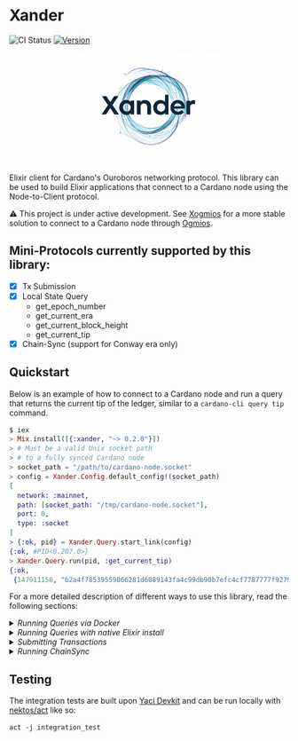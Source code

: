 # Xander

![CI Status](https://github.com/wowica/xander/actions/workflows/ci.yml/badge.svg)
[![Version](https://img.shields.io/hexpm/v/xander.svg)](https://hex.pm/packages/xander)

<p align="center">
  <img src="assets/xander-logo.png" alt="Xander" width="300">
</p>

Elixir client for Cardano's Ouroboros networking protocol. This library can be used to build Elixir applications that connect to a Cardano node using the Node-to-Client protocol.

⚠️ This project is under active development. See [Xogmios](https://github.com/wowica/xogmios) for a more stable solution to connect to a Cardano node through [Ogmios](https://ogmios.dev/).

## Mini-Protocols currently supported by this library:

- [x] Tx Submission
- [x] Local State Query
  - get_epoch_number
  - get_current_era
  - get_current_block_height
  - get_current_tip
- [x] Chain-Sync (support for Conway era only)

## Quickstart

Below is an example of how to connect to a Cardano node and run a query that returns the current tip of the ledger, similar to a `cardano-cli query tip` command.

```elixir
$ iex
> Mix.install([{:xander, "~> 0.2.0"}])
> # Must be a valid Unix socket path
> # to a fully synced Cardano node
> socket_path = "/path/to/cardano-node.socket"
> config = Xander.Config.default_config!(socket_path)
[
  network: :mainnet,
  path: [socket_path: "/tmp/cardano-node.socket"],
  port: 0,
  type: :socket
]
> {:ok, pid} = Xander.Query.start_link(config)
{:ok, #PID<0.207.0>}
> Xander.Query.run(pid, :get_current_tip)
{:ok,
 {147911158, "b2a4f78539559866281d6089143fa4c99db90b7efc4cf7787777f927967f0c8a"}}
```

For a more detailed description of different ways to use this library, read the following sections:


<details>
  <summary><i>Running Queries via Docker</i></summary>

  ## Running Queries via Docker

  In order to run queries via Docker, you need to build the image first:

  ```
  docker build -t xander .
  ```

  With the image built, you can now connect to either a local Cardano node via a UNIX socket or to a node at Demeter.run.

  #### 1. Connecting via a local UNIX socket

  This assumes you have access to a fully synced Cardano node.

  🚨 **Note:** Socket files mapped via socat/ssh tunnels **DO NOT WORK** when using containers on OS X.

  Run the previously built Docker image with the `-v` argument, which mounts the path of your local socket path to 
  the container's default socket path (`/tmp/cardano-node.socket`):

  ```
  docker run --rm \
    -v /your/local/node.socket:/tmp/cardano-node.socket \
    xander elixir run_queries.exs
  ```

  #### 2. Connecting to a node at Demeter.run

  The demo application can connect to a Cardano node at [Demeter.run](https://demeter.run/) 🪄 

  First, create a Node on Demeter and grab the Node's URL.

  Then, run the Docker image with the `DEMETER_URL` environment variable set to your Node's URL:

  ```bash
  docker run --rm \
    -e DEMETER_URL=https://your-node-at.demeter.run \
    xander elixir run_queries_with_demeter.exs
  ```
</details>

<details>
  <summary><i>Running Queries with native Elixir install</i></summary>
  
  ## Running Queries with native Elixir install

  For those with Elixir already installed, simply run the commands below:

  ```
  # Must set a local unix socket
  elixir run_queries.exs

  # Must set a Demeter URL
  elixir run_queries_with_demeter.exs
  ```

  More information on connection below:

  #### a) Connecting via local UNIX socket

  Run the following command using your own Cardano node's socket path:

  ```bash
  CARDANO_NODE_PATH=/your/cardano/node.socket elixir run_queries.exs
  ```

  ##### Setting up Unix socket mapping (optional when no direct access to Cardano node)

  This is useful if you want to run the application on a server different from your Cardano node.

  🚨 **Note:** Socket files mapped via socat/ssh tunnels **DO NOT WORK** when using containers on OS X.

  1. Run socat on the remote server with the following command:

  ```bash
  socat TCP-LISTEN:3002,reuseaddr,fork UNIX-CONNECT:/home/cardano_node/socket/node.socket
  ```

  2. Run socat on the local machine with the following command:

  ```bash
  socat UNIX-LISTEN:/tmp/cardano_node.socket,reuseaddr,fork TCP:localhost:3002
  ```

  3. Start an SSH tunnel from the local machine to the remote server with the following command:

  ```bash
  ssh -N -L 3002:localhost:3002 user@remote-server-ip
  ```

  4. Run the example script:

  ```bash
  CARDANO_NODE_PATH=/tmp/cardano_node.socket elixir run.exs
  ```

  #### b) Connecting via Demeter.run

  To connect to a node at Demeter.run, set `DEMETER_URL` to your Node Demeter URL.

  ```bash
  DEMETER_URL=https://your-node-at.demeter.run elixir run_queries_with_demeter.exs
  ```
</details>

<details>
  <summary><i>Submitting Transactions</i></summary>

  ## Submitting Transactions

  ⚠️ This project does not provide off-chain transaction functionality such as building and signing of transactions.

  In order to submit transactions via Xander, you can either run the `submit_tx.exs` script directly or use Docker. 


  ## Running the script

  This assumes you have Elixir installed. In order to run the script directly, follow the steps below:

  1. Get ahold of the CBOR hex of a valid signed transaction (not covered by this library)
  2. Populate the environment variable `CARDANO_NODE_SOCKET_PATH` with a socket file for a fully synced Cardano node.
  3. Ensure the `Config.default_config!` function call matches the network being used:
    - `Config.default_config!(socket_path)` defaults to Mainnet
    - `Config.default_config!(socket_path, :preview)` for Preview network
  4. Run `elixir submit_tx.exs <transaction-CBOR-hex>` providing the CBOR hex as its single argument.

  A successful submission should return the transaction ID. This ID can be used to check the status of the transaction on any Cardano blockchain explorer.

  ## Using Docker

  This assumes you have Docker installed. No Elixir installation is required.

  1. First, build the image:

  ```
  docker build -t xander .
  ```

  2. Ensure the `Config.default_config!` function inside the `submit_tx.exs` file matches the network being used:  
    - `Config.default_config!(socket_path)` defaults to Mainnet  
    - `Config.default_config!(socket_path, :preview)` for Preview network

  3. Get ahold of the CBOR hex of a valid signed transaction (not covered by this library)

  Run the previously built Docker image with the `-v` argument, which mounts the path of your local socket path to 
  the container's default socket path (`/tmp/cardano-node-preview.socket`):

  ```
  docker run --rm \
  -v /your/local/preview-node.socket:/tmp/cardano-node-preview.socket \
  xander elixir submit_tx.exs <transaction-CBOR-hex>
  ```

  A successful submission should return the transaction ID. This ID can be used to check the status of the transaction on any Cardano blockchain explorer.
</details>

<details>
  <summary><i>Running ChainSync</i></summary>

  ## Chain Sync

  In order to sync blocks from a Cardano node, you can either run the `run_chain_sync.exs` script directly or use Docker.

  ## Running the script

  This assumes you have Elixir installed. In order to run the script directly, follow the steps below:

  1. Populate the environment variable `CARDANO_NODE_SOCKET_PATH` with a socket file for a fully synced **mainnet** Cardano node.
  2. Run `elixir run_chain_sync.exs`

  Using default settings, this will start syncing from the start of the Conway era. For each block, the block number (height) and block size (in bytes) will be displayed.

  If you wish to connect with one of the testnets, see comments on the `FollowDaChain.start_link/1` function for more information on exact points in the chain to start syncing from.

  ## Using Docker

  This assumes you have Docker installed. No Elixir installation is required.

  1. First, build the image:

  ```
  docker build -t xander .
  ```

  ```
  docker run --rm -v /your/local/cardano-node.socket:/tmp/cardano-node.socket xander elixir run_chain_sync.exs
  ```

  ## Using Demeter.run
  
  Populate the environment variable `DEMETER_URL` with the URL of a node at Demeter.run and run the `run_chain_sync_with_demeter.exs` script.

  ```
  DEMETER_URL=https://your-node-at.demeter.run elixir run_chain_sync_with_demeter.exs
  ```

  or use Docker:

  ```
  docker run --rm -e DEMETER_URL=https://your-node-at.demeter.run xander elixir run_chain_sync_with_demeter.exs
  ```
</details>

## Testing

The integration tests are built upon [Yaci Devkit](https://github.com/bloxbean/yaci-devkit) and can be run locally with [nektos/act](https://github.com/nektos/act) like so:

```
act -j integration_test
```